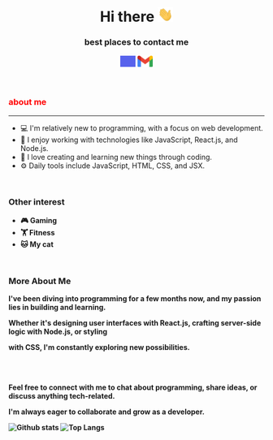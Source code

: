 <header>
        <h1>Hi there <img src="hi.gif" alt="Hi there" style="width: 30px;"></h1>
        <h3>best places to contact me</h3>
        <a href="https://discordapp.com/users/brosdouble"><img style="width:30px; align:center;" src="discord-discord-wink.gif"></a> <a href="mailto:rangocode23@gmail.com"><img style="width:30px;" src="gmail.gif"></a>
</header>
<section>
    <h3 style="color:red;">about me</h3>
    <hr>
    <ul>
        <li>💻 I'm relatively new to programming, with a focus on web development.</li>
        <li>🔧 I enjoy working with technologies like JavaScript, React.js, and Node.js.</li>
        <li>🌟 I love creating and learning new things through coding.</li>
        <li>⚙️ Daily tools include JavaScript, HTML, CSS, and JSX.</li>
    </ul> <br>
    <h3><strong>Other interest<strong></h3>
    <ul>
        <li>🎮 Gaming</li>
        <li>🏋️ Fitness</li>
        <li>🐱 My cat</li>
    </ul> <br>
    <h3><strong>More About Me</strong></h3>
    <p>I've been diving into programming for a few months now, and my passion lies in building and learning.</p>
    <p>Whether it's designing user interfaces with React.js, crafting server-side logic with Node.js, or styling </p>
    <p>with CSS, I'm constantly exploring new possibilities.</p> <br> <br>
    <p>Feel free to connect with me to chat about programming, share ideas, or discuss anything tech-related. </p>
    <p>I'm always eager to collaborate and grow as a developer.</p>
</section>
<section>
        <img src="https://github-readme-stats.vercel.app/api?username=WhosDouble&theme=onedark&show_icons=true&hide_rank=true&custom_title=Stats&count_private=true&hide_border=true&hide=issues&line_height=24&bg_color=0d1117" alt="Github stats" />
        <img src="https://github-readme-stats.vercel.app/api/top-langs/?username=WhosDouble&layout=compact&theme=onedark&count_private=true&hide_border=true&bg_color=0d1117" alt="Top Langs">
</section>

